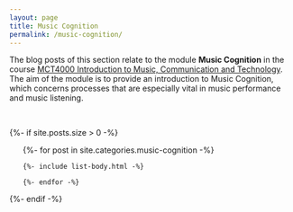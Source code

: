 ```yaml
---
layout: page
title: Music Cognition
permalink: /music-cognition/
---
```


The blog posts of this section relate to the module **Music Cognition** in the course [MCT4000 Introduction to Music, Communication and Technology](https://www.ntnu.edu/studies/courses/MCT4000). The aim of the module is to provide an introduction to Music Cognition, which concerns processes that are especially vital in music performance and music listening.

<br />

{%- if site.posts.size > 0 -%}

  <!-- <h2 class="post-list-heading">{{ page.list_title | default: "Posts" }}</h2> -->
  <ul class="post-list">
    {%- for post in site.categories.music-cognition -%}

    {%- include list-body.html -%}

    {%- endfor -%}

  </ul>
  {%- endif -%}
